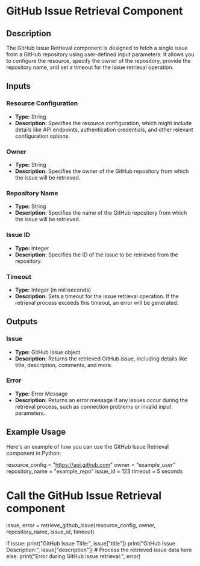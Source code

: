 # GitHub Issue Retrieval Component

## Description
The GitHub Issue Retrieval component is designed to fetch a single issue from a GitHub repository using user-defined input parameters. It allows you to configure the resource, specify the owner of the repository, provide the repository name, and set a timeout for the issue retrieval operation.

## Inputs

### Resource Configuration
- **Type:** String
- **Description:** Specifies the resource configuration, which might include details like API endpoints, authentication credentials, and other relevant configuration options.

### Owner
- **Type:** String
- **Description:** Specifies the owner of the GitHub repository from which the issue will be retrieved.

### Repository Name
- **Type:** String
- **Description:** Specifies the name of the GitHub repository from which the issue will be retrieved.

### Issue ID
- **Type:** Integer
- **Description:** Specifies the ID of the issue to be retrieved from the repository.

### Timeout
- **Type:** Integer (in milliseconds)
- **Description:** Sets a timeout for the issue retrieval operation. If the retrieval process exceeds this timeout, an error will be generated.

## Outputs

### Issue
- **Type:** GitHub Issue object
- **Description:** Returns the retrieved GitHub issue, including details like title, description, comments, and more.

### Error
- **Type:** Error Message
- **Description:** Returns an error message if any issues occur during the retrieval process, such as connection problems or invalid input parameters.

## Example Usage

Here's an example of how you can use the GitHub Issue Retrieval component in Python:

resource_config = "https://api.github.com"
owner = "example_user"
repository_name = "example_repo"
issue_id = 123
timeout = 5 seconds

# Call the GitHub Issue Retrieval component
issue, error = retrieve_github_issue(resource_config, owner, repository_name, issue_id, timeout)

if issue:
    print("GitHub Issue Title:", issue["title"])
    print("GitHub Issue Description:", issue["description"])
    # Process the retrieved issue data here
else:
    print("Error during GitHub issue retrieval:", error)
